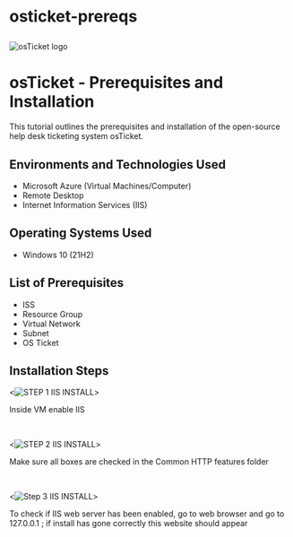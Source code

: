 # osticket-prereqs<p align="center">
<img src="https://i.imgur.com/Clzj7Xs.png" alt="osTicket logo"/>
</p>

<h1>osTicket - Prerequisites and Installation</h1>
This tutorial outlines the prerequisites and installation of the open-source help desk ticketing system osTicket.<br />


<h2>Environments and Technologies Used</h2>

- Microsoft Azure (Virtual Machines/Computer)
- Remote Desktop
- Internet Information Services (IIS)

<h2>Operating Systems Used </h2>

- Windows 10</b> (21H2)

<h2>List of Prerequisites</h2>

- ISS 
- Resource Group
- Virtual Network
- Subnet 
- OS Ticket

<h2>Installation Steps</h2>

<p>

<![STEP 1 IIS INSTALL](https://github.com/RayOyelaja7/osticket-prereqs/assets/151464086/00e07404-5c84-4e26-b414-4bd35203396f)>

</p>
<p>
Inside VM enable IIS

</p>
<br />

<p>

  <![STEP 2 IIS INSTALL](https://github.com/RayOyelaja7/osticket-prereqs/assets/151464086/60f028f6-5566-4139-a91b-f5ed59ac8796)>

</p>
<p>
  Make sure all boxes are checked in the Common HTTP features folder
</p>
<br />

<p>

  
<![Step 3 IIS INSTALL](https://github.com/RayOyelaja7/osticket-prereqs/assets/151464086/54fa5b5c-9b9b-46ce-b318-2e197a83a5bb)>


</p>

<p>
To check if IIS web server has been enabled, go to web browser and go to 127.0.0.1 ; if install has gone correctly this website should appear



</p>
<p>

</p>
<br />



















